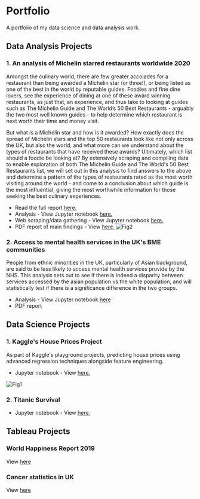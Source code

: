 # Portfolio
A portfolio of my data science and data analysis work.

## Data Analysis Projects
### 1. An analysis of Michelin starred restaurants worldwide 2020
Amongst the culinary world, there are few greater accolades for a restaurant than being awarded a Michelin star (or three!), or being listed as one of the best in the world by reputable guides. Foodies and fine dine lovers, see the experience of dining at one of these award winning restaurants, as just that, an experience, and thus take to looking at guides such as The Michelin Guide and The World’s 50 Best Restaurants  - arguably the two most well known guides - to help determine which restaurant is next worth their time and money visit. 

But what is a Michelin star and how is it awarded? How exactly does the spread of Michelin stars and the top 50 restaurants look like not only across the UK, but also the world, and what more can we understand about the types of restaurants that have received these awards? Ultimately, which list should a foodie be looking at?
By extensively scraping and compiling data to enable exploration of both The Michelin Guide and The World's 50 Best Restaurants list, we will set out in this analysis to find answers to the above and determine a pattern of the types of restaurants rated as the most worth visiting around the world - and come to a conclusion about which guide is the most influential, giving the most worthwhile information for those seeking the best culinary experiences.

- Read the full report <a href="https://github.com/VajihaHameed/Portfolio/blob/master/Michelin-Guide-2020/README.md">here.</a>
- Analysis - View Jupyter notebook <a href="https://nbviewer.jupyter.org/github/VajihaHameed/Portfolio/blob/master/Michelin-Guide-2020/Michelin%20star%20restaurants%202020.ipynb">here.</a>
- Web scraping/data gathering - View Jupyter notebook <a href="https://nbviewer.jupyter.org/github/VajihaHameed/Portfolio/blob/master/Michelin-Guide-2020/Michelin%202020%20-%20Webscraping%20and%20data%20gathering.ipynb">here.</a>
- PDF report of main findings - View <a href=https://github.com/VajihaHameed/Portfolio/blob/master/Michelin-Guide-2020/Michelin%20Restaurants%20Analysis%20-%20Summary%20Report.pdf>here.</a>
![Fig2](https://github.com/VajihaHameed/Portfolio/blob/master/Michelin-Guide-2020/Images/fig2.png)
### 2. Access to mental health services in the UK's BME communities

People from ethnic minorities in the UK, particularly of Asian background, are said to be less likely to access mental health services provide by the NHS. This analysis sets out to see if there is indeed a disparity between services accessed by the asian population vs the white population, and will statistically test if there is a significance difference in the two groups.

- Analysis - View Jupyter notebook [here](https://github.com/VajihaHameed/Portfolio/blob/master/BME-Mental-Health/BME%20Mental%20Health%20Project.ipynb)
- PDF report

## Data Science Projects
### 1. Kaggle's House Prices Project
As part of Kaggle's playground projects, predicting house prices using advanced regression techniques alongside feature engineering.

- Jupyter notebook - View <a href="https://github.com/VajihaHameed/Portfolio/blob/master/House-Prices/House%20Prices%20-%20Kaggle%20playground%20project.ipynb">here.</a>

![Fig1](https://github.com/VajihaHameed/Portfolio/blob/master/House-Prices/images/img1.png)

### 2. Titanic Survival

- Jupyter notebook - View <a href="https://github.com/VajihaHameed/Portfolio/blob/master/Titanic/titanic-initial-project.ipynb">here.</a>

## Tableau Projects
### World Happiness Report 2019
View [here](https://public.tableau.com/views/WorldHappinessReport20192/Dashboard1?:language=en-GB&:display_count=y&publish=yes&:origin=viz_share_link)

### Cancer statistics in UK
View [here](https://public.tableau.com/views/CancerBreakdown/Dashboard1?:language=en-GB&:display_count=y&:origin=viz_share_link)

